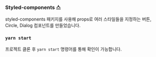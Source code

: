 ### Styled-components 스
styled-components 패키지를 사용해 props로 여러 스타일들을 지정하는 버튼, Circle, Dialog 컴포넌트를 만들었습니다.

### `yarn start`
프로젝트 클론 후 `yarn start` 명령어를 통해 확인이 가능합니다.
